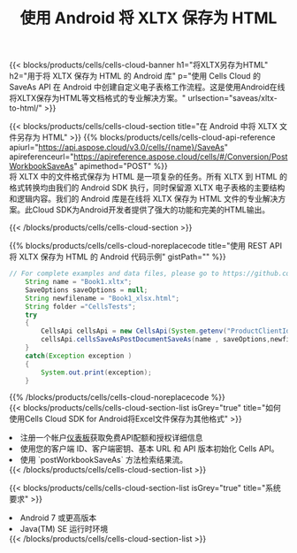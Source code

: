 ﻿---
title: 使用 Android 将 XLTX 保存为 HTML
description: 利用Aspose.Cells Cloud SDK for Android将XLTX格式文件保存为HTML格式文件。
kwords: Excel, Save XLTX as HTML, REST, Android
howto: How to save XLTX as HTML using Aspose.Cells Cloud Android library.
---
{{< blocks/products/cells/cells-cloud-banner h1="将XLTX另存为HTML" h2="用于将 XLTX 保存为 HTML 的 Android 库" p="使用 Cells Cloud 的 SaveAs API 在 Android 中创建自定义电子表格工作流程。这是使用Android在线将XLTX保存为HTML等文档格式的专业解决方案。" urlsection="saveas/xltx-to-html/" >}}

{{< blocks/products/cells/cells-cloud-section title="在 Android 中将 XLTX 文件另存为 HTML" >}}
{{% blocks/products/cells/cells-cloud-api-reference apiurl="https://api.aspose.cloud/v3.0/cells/{name}/SaveAs" apireferenceurl="https://apireference.aspose.cloud/cells/#/Conversion/PostWorkbookSaveAs" apimethod="POST" %}}
<br/>
将 XLTX 中的文件格式保存为 HTML 是一项复杂的任务。所有 XLTX 到 HTML 的格式转换均由我们的 Android SDK 执行，同时保留源 XLTX 电子表格的主要结构和逻辑内容。我们的 Android 库是在线将 XLTX 保存为 HTML 文件的专业解决方案。此Cloud SDK为Android开发者提供了强大的功能和完美的HTML输出。

{{< /blocks/products/cells/cells-cloud-section >}}

{{% blocks/products/cells/cells-cloud-noreplacecode title="使用 REST API 将 XLTX 保存为 HTML 的 Android 代码示例" gistPath="" %}}
  
```java
// For complete examples and data files, please go to https://github.com/aspose-cells-cloud/aspose-cells-cloud-android/
    String name = "Book1.xltx";
    SaveOptions saveOptions = null;
    String newfilename = "Book1_xlsx.html";
    String folder ="CellsTests";
    try
    {
        CellsApi cellsApi = new CellsApi(System.getenv("ProductClientId"), System.getenv("ProductClientSecret"));
        cellsApi.cellsSaveAsPostDocumentSaveAs(name , saveOptions,newfilename,false,false,folder,null,null,null,true);                       
    }
    catch(Exception exception )
    {
        System.out.print(exception);
    }
```
  
{{% /blocks/products/cells/cells-cloud-noreplacecode %}}
<br/>
{{< blocks/products/cells/cells-cloud-section-list isGrey="true" title="如何使用Cells Cloud SDK for Android将Excel文件保存为其他格式" >}}
<li>注册一个帐户<a href="https://dashboard.aspose.cloud/">仪表板</a>获取免费API配额和授权详细信息</li>
<li>使用您的客户端 ID、客户端密钥、基本 URL 和 API 版本初始化 Cells API。</li>
<li>使用 `postWorkbookSaveAs` 方法检索结果流。</li>
{{< /blocks/products/cells/cells-cloud-section-list >}}

{{< blocks/products/cells/cells-cloud-section-list isGrey="true" title="系统要求" >}}
<li>Android 7 或更高版本</li>
<li>Java(TM) SE 运行时环境</li>
{{< /blocks/products/cells/cells-cloud-section-list >}}
